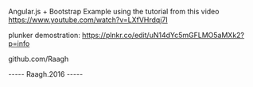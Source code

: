 Angular.js + Bootstrap Example using the tutorial from this video https://www.youtube.com/watch?v=LXfVHrdqj7I

plunker demostration: https://plnkr.co/edit/uN14dYc5mGFLMO5aMXk2?p=info

github.com/Raagh


----- Raagh.2016 -----
